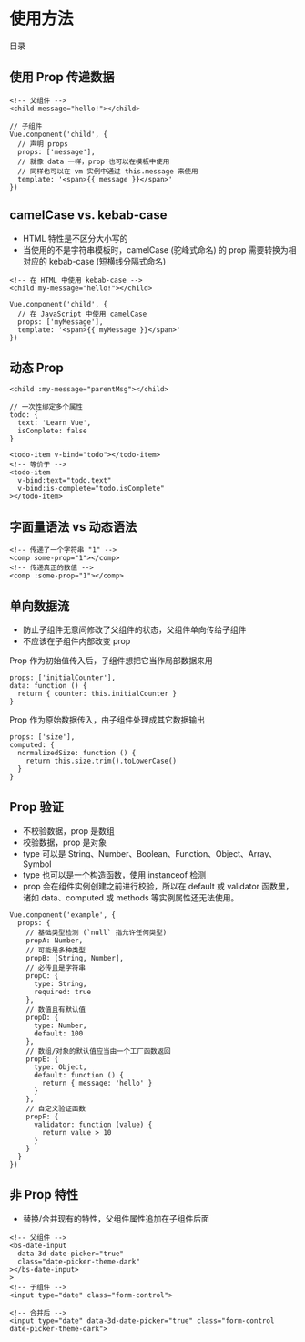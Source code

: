 # 使用方法

目录



## 使用 Prop 传递数据

```
<!-- 父组件 -->
<child message="hello!"></child>

// 子组件
Vue.component('child', {
  // 声明 props
  props: ['message'],
  // 就像 data 一样，prop 也可以在模板中使用
  // 同样也可以在 vm 实例中通过 this.message 来使用
  template: '<span>{{ message }}</span>'
})
```

## camelCase vs. kebab-case

- HTML 特性是不区分大小写的
- 当使用的不是字符串模板时，camelCase (驼峰式命名) 的 prop 需要转换为相对应的 kebab-case (短横线分隔式命名)

```
<!-- 在 HTML 中使用 kebab-case -->
<child my-message="hello!"></child>

Vue.component('child', {
  // 在 JavaScript 中使用 camelCase
  props: ['myMessage'],
  template: '<span>{{ myMessage }}</span>'
})
```

## 动态 Prop

```
<child :my-message="parentMsg"></child>

// 一次性绑定多个属性
todo: {
  text: 'Learn Vue',
  isComplete: false
}

<todo-item v-bind="todo"></todo-item>
<!-- 等价于 -->
<todo-item
  v-bind:text="todo.text"
  v-bind:is-complete="todo.isComplete"
></todo-item>
```

## 字面量语法 vs 动态语法

```
<!-- 传递了一个字符串 "1" -->
<comp some-prop="1"></comp>
<!-- 传递真正的数值 -->
<comp :some-prop="1"></comp>
```

## 单向数据流

- 防止子组件无意间修改了父组件的状态，父组件单向传给子组件
- 不应该在子组件内部改变 prop

Prop 作为初始值传入后，子组件想把它当作局部数据来用

```
props: ['initialCounter'],
data: function () {
  return { counter: this.initialCounter }
}
```

Prop 作为原始数据传入，由子组件处理成其它数据输出

```
props: ['size'],
computed: {
  normalizedSize: function () {
    return this.size.trim().toLowerCase()
  }
}
```

## Prop 验证

- 不校验数据，prop 是数组
- 校验数据，prop 是对象
- type 可以是 String、Number、Boolean、Function、Object、Array、Symbol
- type 也可以是一个构造函数，使用 instanceof 检测
- prop 会在组件实例创建之前进行校验，所以在 default 或 validator 函数里，诸如 data、computed 或 methods 等实例属性还无法使用。

```
Vue.component('example', {
  props: {
    // 基础类型检测 (`null` 指允许任何类型)
    propA: Number,
    // 可能是多种类型
    propB: [String, Number],
    // 必传且是字符串
    propC: {
      type: String,
      required: true
    },
    // 数值且有默认值
    propD: {
      type: Number,
      default: 100
    },
    // 数组/对象的默认值应当由一个工厂函数返回
    propE: {
      type: Object,
      default: function () {
        return { message: 'hello' }
      }
    },
    // 自定义验证函数
    propF: {
      validator: function (value) {
        return value > 10
      }
    }
  }
})
```

## 非 Prop 特性

- 替换/合并现有的特性，父组件属性追加在子组件后面

```
<!-- 父组件 -->
<bs-date-input
  data-3d-date-picker="true"
  class="date-picker-theme-dark"
></bs-date-input>
>
<!-- 子组件 -->
<input type="date" class="form-control">

<!-- 合并后 -->
<input type="date" data-3d-date-picker="true" class="form-control date-picker-theme-dark">
```
